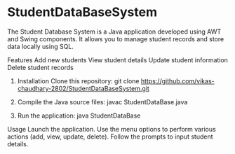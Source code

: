 # StudentDataBaseSystem
The Student Database System is a Java application developed using AWT and Swing components. It allows you to manage student records and store data locally using SQL.

Features
Add new students
View student details
Update student information
Delete student records

1) Installation
Clone this repository:
git clone https://github.com/vikas-chaudhary-2802/StudentDataBaseSystem.git

2) Compile the Java source files:
javac StudentDataBase.java

3) Run the application:
java StudentDataBase

Usage
Launch the application.
Use the menu options to perform various actions (add, view, update, delete).
Follow the prompts to input student details.

